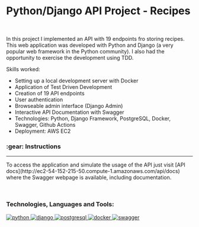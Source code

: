 <h1 align="left">Python/Django API Project - Recipes</h1>
</br>

In this project I implemented an API with 19 endpoints fro storing recipes. This web application was developed with Python and Django (a very popular web framework in the Python community). I also had the opportunity to exercise the development using TDD.
  
Skills worked:

- Setting up a local development server with Docker
- Application of Test Driven Development
- Creation of 19 API endpoints
- User authentication
- Browseable admin interface (Django Admin)
- Interactive API Documentation with Swagger
- Technologies: Python, Django Framework, PostgreSQL, Docker, Swagger, Github Actions
- Deployment: AWS EC2

<h3>:gear: Instructions</h3>

------------

<p>To access the application and simulate the usage of the API just visit [API docs](http://ec2-54-152-215-50.compute-1.amazonaws.com/api/docs) where the Swagger webpage is available, including documentation.</p>

</br>

<h3 align="left">Technologies, Languages and Tools:</h3>
<p align="left"> 

<a href="https://www.python.org" target="_blank" rel="noreferrer"> <img src="https://img.shields.io/badge/Python-FFD43B?style=for-the-badge&logo=python&logoColor=blue0" alt="python"/> 
</a>
<a href="https://www.djangoproject.com/" target="_blank" rel="noreferrer"> <img src="https://img.shields.io/badge/django%20rest-ff1709?style=for-the-badge&logo=django&logoColor=white" alt="django"/> 
</a>
<a href="https://www.postgresql.org/" target="_blank" rel="noreferrer"> <img src="https://img.shields.io/badge/PostgreSQL-316192?style=for-the-badge&logo=postgresql&logoColor=white" alt="postgresql"/> 
</a>
<a href="https://www.docker.com/" target="_blank" rel="noreferrer"> <img src="https://img.shields.io/badge/Docker-2CA5E0?style=for-the-badge&logo=docker&logoColor=white" alt="docker"/> 
</a>
<a href="https://swagger.io/" target="_blank" rel="noreferrer"> <img src="https://img.shields.io/badge/Swagger-85EA2D?style=for-the-badge&logo=Swagger&logoColor=white" alt="swagger"/> 
</a>

</p>
